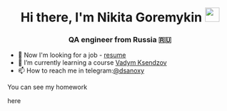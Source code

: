 
<!-- Вступление и приветствие -->
<h1 align="center">Hi there, I'm Nikita Goremykin
<img src="https://github.com/blackcater/blackcater/raw/main/images/Hi.gif" height="32"/></h1>
<h3 align="center">QA engineer from Russia 🇷🇺</h3>


<!-- Рассказ о себе: -->
- 🐝 Now I'm looking for a job - <a href="https://yadi.sk/i/XPUAR-lh7mb0gQ">resume</a>
- 🌱 I’m currently learning a course <a href="https://ksendzov.com/">Vadym Ksendzov</a>
- 📫 How to reach me in telegram:<a href ="https://t.me/dsanoxy">@dsanoxy</a>
 
 You can see my homework <p href="https://github.com/mynameisnoxy/examples-of-homework">here</p>



